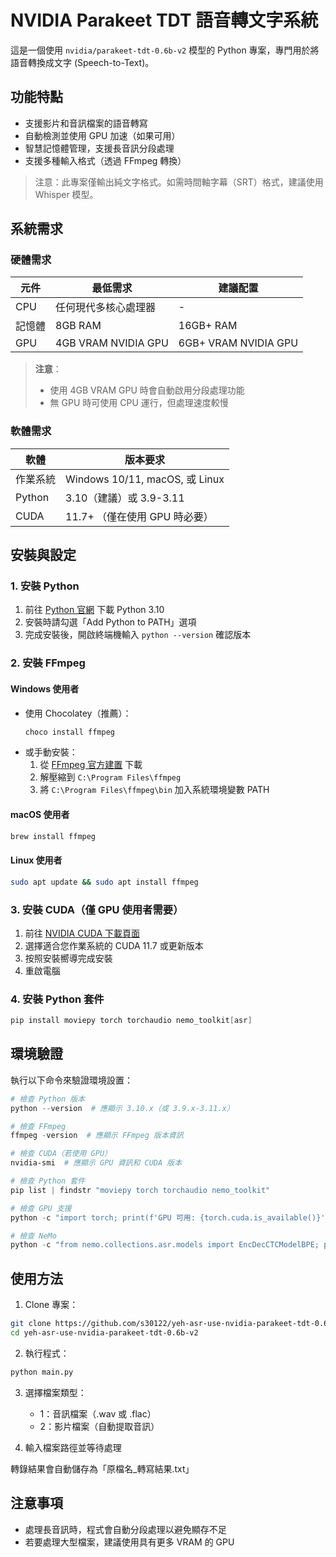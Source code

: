# NVIDIA Parakeet TDT 語音轉文字系統

這是一個使用 `nvidia/parakeet-tdt-0.6b-v2` 模型的 Python 專案，專門用於將語音轉換成文字 (Speech-to-Text)。

## 功能特點

- 支援影片和音訊檔案的語音轉寫
- 自動檢測並使用 GPU 加速（如果可用）
- 智慧記憶體管理，支援長音訊分段處理
- 支援多種輸入格式（透過 FFmpeg 轉換）

> 注意：此專案僅輸出純文字格式。如需時間軸字幕（SRT）格式，建議使用 Whisper 模型。

## 系統需求

### 硬體需求

| 元件 | 最低需求 | 建議配置 |
|------|----------|----------|
| CPU | 任何現代多核心處理器 | - |
| 記憶體 | 8GB RAM | 16GB+ RAM |
| GPU | 4GB VRAM NVIDIA GPU | 6GB+ VRAM NVIDIA GPU |

> **注意**：
> - 使用 4GB VRAM GPU 時會自動啟用分段處理功能
> - 無 GPU 時可使用 CPU 運行，但處理速度較慢

### 軟體需求

| 軟體 | 版本要求 |
|------|----------|
| 作業系統 | Windows 10/11, macOS, 或 Linux |
| Python | 3.10（建議）或 3.9-3.11 |
| CUDA | 11.7+ （僅在使用 GPU 時必要）|

## 安裝與設定

### 1. 安裝 Python
1. 前往 [Python 官網](https://www.python.org/downloads/) 下載 Python 3.10
2. 安裝時請勾選「Add Python to PATH」選項
3. 完成安裝後，開啟終端機輸入 `python --version` 確認版本

### 2. 安裝 FFmpeg
#### Windows 使用者
- 使用 Chocolatey（推薦）：
  ```powershell
  choco install ffmpeg
  ```
- 或手動安裝：
  1. 從 [FFmpeg 官方建置](https://github.com/BtbN/FFmpeg-Builds/releases) 下載
  2. 解壓縮到 `C:\Program Files\ffmpeg`
  3. 將 `C:\Program Files\ffmpeg\bin` 加入系統環境變數 PATH

#### macOS 使用者
```bash
brew install ffmpeg
```

#### Linux 使用者
```bash
sudo apt update && sudo apt install ffmpeg
```

### 3. 安裝 CUDA（僅 GPU 使用者需要）
1. 前往 [NVIDIA CUDA 下載頁面](https://developer.nvidia.com/cuda-downloads)
2. 選擇適合您作業系統的 CUDA 11.7 或更新版本
3. 按照安裝嚮導完成安裝
4. 重啟電腦

### 4. 安裝 Python 套件
```powershell
pip install moviepy torch torchaudio nemo_toolkit[asr]
```

## 環境驗證
執行以下命令來驗證環境設置：

```powershell
# 檢查 Python 版本
python --version  # 應顯示 3.10.x（或 3.9.x-3.11.x）

# 檢查 FFmpeg
ffmpeg -version  # 應顯示 FFmpeg 版本資訊

# 檢查 CUDA（若使用 GPU）
nvidia-smi  # 應顯示 GPU 資訊和 CUDA 版本

# 檢查 Python 套件
pip list | findstr "moviepy torch torchaudio nemo_toolkit"

# 檢查 GPU 支援
python -c "import torch; print(f'GPU 可用: {torch.cuda.is_available()}')"

# 檢查 NeMo
python -c "from nemo.collections.asr.models import EncDecCTCModelBPE; print('NeMo ASR 已安裝')"
```

## 使用方法

1. Clone 專案：
```bash
git clone https://github.com/s30122/yeh-asr-use-nvidia-parakeet-tdt-0.6b-v2.git
cd yeh-asr-use-nvidia-parakeet-tdt-0.6b-v2
```

2. 執行程式：
```bash
python main.py
```

3. 選擇檔案類型：
   - 1：音訊檔案（.wav 或 .flac）
   - 2：影片檔案（自動提取音訊）

4. 輸入檔案路徑並等待處理

轉錄結果會自動儲存為「原檔名_轉寫結果.txt」

## 注意事項
- 處理長音訊時，程式會自動分段處理以避免顯存不足
- 若要處理大型檔案，建議使用具有更多 VRAM 的 GPU


